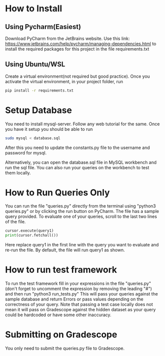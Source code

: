 # How to Install

## Using Pycharm(Easiest)

Download PyCharm from the JetBrains website. Use this link: https://www.jetbrains.com/help/pycharm/managing-dependencies.html to install the required packages for this project in the file requirements.txt

## Using Ubuntu/WSL

Create a virtual environment(not required but good practice). Once you activate the virtual environment, in your project folder, run

```bash
pip install -r requirements.txt
```

# Setup Database

You need to install mysql-server. Follow any web tutorial for the same. Once you have it setup you should be able to run

```bash
sudo mysql < database.sql
```
After this you need to update the constants.py file to the username and password for mysql.

Alternatively, you can open the database.sql file in MySQL workbench and run the sql file. You can also run your queries on the workbench to test them locally.
# How to Run Queries Only

You can run the file "queries.py" directly from the terminal using "python3  queries.py" or by clicking the run button on PyCharm. The file has a sample query provided. To evaluate one of your queries, scroll to the last two lines of the file.


```python
cursor.execute(query1)
print(cursor.fetchall())
```
Here replace query1 in the first line with the query you want to evaluate and re-run the file. By default, the file will run query1 as shown.


# How to run test framework

To run the test framework fill in your expressions in the file "queries.py"(don't forget to uncomment the expression by removing the leading "#") and then run "python3 run_tests.py"
This will pass your queries against the sample database and return Errors or pass values depending on the correctness of your query. Note that passing a test case locally does not mean it will pass on Gradescope against the hidden dataset as your query could be hardcoded or have some other inaccuracy.

# Submitting on Gradescope

You only need to submit the queries.py file to Gradescope.